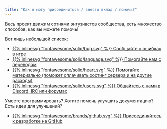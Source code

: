 ```yaml
---
title: "Как я могу присоединиться / внести вклад / помочь?"
---
```


Весь проект движим сотнями энтузиастов сообщества, есть множество способов, как вы можете помочь!

Вот лишь небольшой список:

- [{{% inlinesvg "fontawesome/solid/bug.svg" %}} Сообщайте о ошибках в игре](https://github.com/Warzone2100/warzone2100/issues/new)
- [{{% inlinesvg "fontawesome/solid/language.svg" %}} Помогайте нам с переводом](https://github.com/Warzone2100/warzone2100/blob/master/doc/Translations.md#translating-warzone-2100)
- [{{% inlinesvg "fontawesome/solid/heart.svg" %}} Помогайте материально (поможет оплачивать хостинг сервера и на другие расходы)](http://donations.wz2100.net)
- [{{% inlinesvg "fontawesome/solid/users.svg" %}} Общайтесь с нами в Discord, IRC или форумах](/webchat)

Умеете программировать? Хотите помочь улучшить документацию? Есть идеи для улучшений?

- [{{% inlinesvg "fontawesome/brands/github.svg" %}} Присоединяйтесь к разработке на GitHub](https://github.com/Warzone2100/warzone2100)
